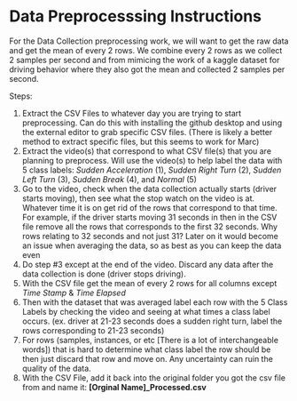 # Data Preprocesssing Instructions

For the Data Collection preprocessing work, we will want to get the raw data and get the mean of every 2 rows. We combine every 2 rows as we collect 2 samples per second and from mimicing the work of a kaggle dataset for driving behavior where they also got the mean and collected 2 samples per second.

Steps:
1. Extract the CSV Files to whatever day you are trying to start preprocessing. Can do this with installing the github desktop and using the external editor to grab specific CSV files. (There is likely a better method to extract specific files, but this seems to work for Marc)
2. Extract the video(s) that correspond to what CSV file(s) that you are planning to preprocess. Will use the video(s) to help label the data with 5 class labels: 
*Sudden Acceleration* (1), *Sudden Right Turn* (2), *Sudden Left Turn* (3), *Sudden Break* (4), and *Normal* (5)
3. Go to the video, check when the data collection actually starts (driver starts moving), then see what the stop watch on the video is at. Whatever time it is on get rid of the rows that correspond to that time. For example, if the driver starts moving 31 seconds in then in the CSV file remove all the rows that corresponds to the first 32 seconds. Why rows relating to 32 seconds and not just 31? Later on it would become an issue when averaging the data, so as best as you can keep the data even
4. Do step #3 except at the end of the video. Discard any data after the data collection is done (driver stops driving).
5. With the CSV file get the mean of every 2 rows for all columns except *Time Stamp* & *Time Elapsed*
6. Then with the dataset that was averaged label each row with the 5 Class Labels by checking the video and seeing at what times a class label occurs. (ex. driver at 21-23 seconds does a sudden right turn, label the rows corresponding to 21-23 seconds)
7. For rows (samples, instances, or etc [There is a lot of interchangeable words]) that is hard to determine what class label the row should be then just discard that row and move on. Any uncertainty can ruin the quality of the data.
8. With the CSV File, add it back into the original folder you got the csv file from and name it: **[Orginal Name]_Processed.csv**
